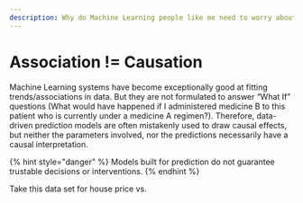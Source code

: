 ```yaml
---
description: Why do Machine Learning people like me need to worry about causality?
---
```


# Association != Causation



Machine Learning systems have become exceptionally good at fitting trends/associations in data.  But they are not formulated to answer “What If” questions \(What would have happened if I administered medicine B to this patient who is currently under a  medicine A regimen?\).  Therefore,  data-driven prediction models are often mistakenly used to draw causal effects, but neither the parameters involved, nor the predictions necessarily have a causal interpretation.

{% hint style="danger" %}
 Models built for prediction do not guarantee trustable decisions or interventions. 
{% endhint %}



Take this data set for house price vs. 







